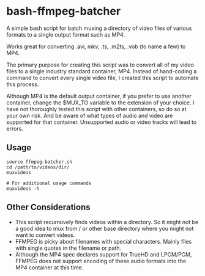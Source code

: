 bash-ffmpeg-batcher
===================

A simple bash script for batch muxing a directory of video files
of various formats to a single output format such as MP4.

Works great for converting .avi, mkv, .ts, .m2ts, .vob (to name a few) to MP4.

The primary purpose for creating this script was to convert all of my video
files to a single industry standard container, MP4. Instead of hand-coding
a command to convert every single video file, I created this script to automate
this process.

Although MP4 is the default output container, if you prefer to use another container,
change the $MUX_TO variable to the extension of your choice. I have not thoroughly
tested this script with other containers, so do so at your own risk. And be aware
of what types of audio and video are supported for that container. Unsupported
audio or video tracks will lead to errors.

Usage
-----
    source ffmpeg-batcher.sh
    cd /path/to/videos/dir/
    muxvideos

    # For additional usage commands
    muxvideos -h

Other Considerations
--------------------
- This script recurrsively finds videos within a directory. So it might not be a good
  idea to mux from / or other base directory where you might not want to convert videos.
- FFMPEG is picky about filenames with special characters. Mainly files with
  single quotes in the filename or path.
- Although the MP4 spec declares support for TrueHD and LPCM/PCM, FFMPEG does
  not support encoding of these audio formats into the MP4 container at this time.
